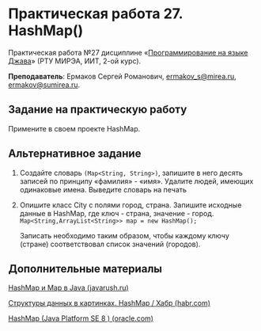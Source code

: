 # Практическая работа 27. HashMap()
Практическая работа №27 дисциплине «[Программирование на языке Джава](https://online-edu.mirea.ru/course/view.php?id=4053)» (РТУ МИРЭА, ИИТ, 2-ой курс).

**Преподаватель**: Ермаков Сергей Романович, ermakov_s@mirea.ru, ermakov@sumirea.ru.

## Задание на практическую работу

Примените в своем проекте HashMap.

## Альтернативное задание

1. Создайте словарь `(Map<String, String>)`, запишите в него десять записей по принципу «фамилия» - «имя». Удалите людей, имеющих одинаковые имена. Выведите словарь на печать

2. Опишите класс City с полями город, страна. Запишите исходные данные в HashMap, где ключ - страна, значение - город.
    `Map<String,ArrayList<String>> map = new HashMap();`

   Записать необходимо таким образом, чтобы каждому ключу (стране) соответствовал список значений (городов).

## Дополнительные материалы

[HashMap и Map в Java (javarush.ru)](https://javarush.ru/groups/posts/1940-klass-hashmap-)

[Структуры данных в картинках. HashMap / Хабр (habr.com)](https://habr.com/ru/post/128017/)

[HashMap (Java Platform SE 8 ) (oracle.com)](https://docs.oracle.com/javase/8/docs/api/java/util/HashMap.html)
